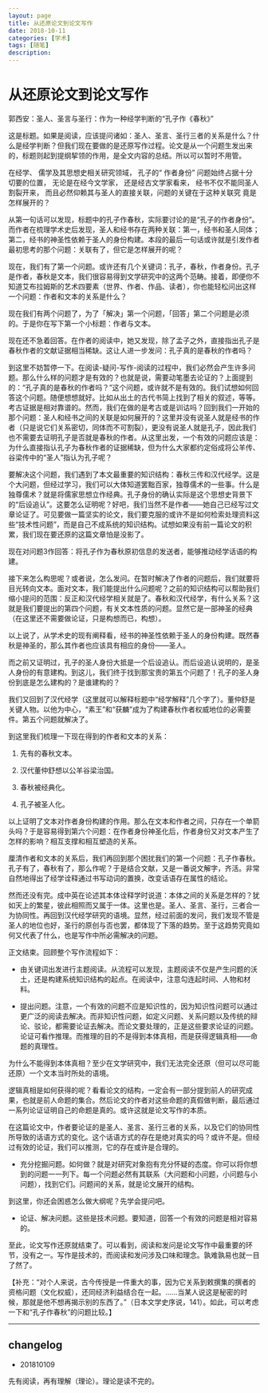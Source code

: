```yaml
---
layout: page
title: 从还原论文到论文写作
date: 2018-10-11
categories: [学术]
tags: [随笔]
description: 
---
```


#  从还原论文到论文写作

郭西安：圣人、圣言与圣行：作为一种经学判断的“孔子作《春秋》”

这是标题。如果是阅读，应该提问诸如：圣人、圣言、圣行三者的关系是什么？什么是经学判断？但我们现在要做的是还原写作过程。论文是从一个问题生发出来的，标题则起到提纲挈领的作用，是全文内容的总结。所以可以暂时不用管。

在经学、 儒学及其思想史相关研究领域， 孔子的“ 作者身份” 问题始终占据十分切要的位置， 无论是在经今文学家， 还是经古文学家看来， 经书不仅不能同圣人割裂开来， 而且必然仰赖其与圣人的直接关联，问题的关键在于这种关联究 竟是怎样展开的？

从第一句话可以发现，标题中的孔子作春秋，实际要讨论的是“孔子的作者身份”。而作者在梳理学术史后发现，圣人和经书存在两种关联：第一，经书和圣人同体；第二，经书的神圣性依赖于圣人的身份构建。本段的最后一句话或许就是引发作者最初思考的那个问题：关联有了，但它是怎样展开的呢？

现在，我们有了第一个问题。或许还有几个关键词：孔子，春秋，作者身份。孔子是作者，春秋是文本，我们很容易得到文学研究中的这两个范畴。接着，即便你不知道艾布拉姆斯的艺术四要素（世界、作者、作品、读者），你也能轻松问出这样一个问题：作者和文本的关系是什么？

现在我们有两个问题了，为了「解决」第一个问题，「回答」第二个问题是必须的。于是你在写下第一个小标题：作者与文本。

现在还不急着回答。在作者的阅读中，她又发现，除了孟子之外，直接指出孔子是春秋作者的文献证据相当稀缺。这让人进一步发问：孔子真的是春秋的作者吗？

到这里不妨暂停一下。在阅读-疑问-写作-阅读的过程中，我们必然会产生许多问题。那么什么样的问题才是有效的？也就是说，需要动笔墨去论证的？上面提到的：“孔子真的是春秋的作者吗？”这个问题，或许就不是有效的。我们试想如何回答这个问题。随便想想就好。比如从出土的古代书简上找到了相关的叙述，等等。考古证据是相对靠谱的。然而，我们在做的是考古或是训诂吗？回到我们一开始的那个问题：圣人和经书之间的关联是如何展开的？这里并没有说圣人就是经书的作者（只是说它们关系密切，同体而不可割裂），更没有说圣人就是孔子，因此我们也不需要去证明孔子是否就是春秋的作者。从这里出发，一个有效的问题应该是：为什么直接指认孔子为春秋作者的证据稀缺，但为什么大家都约定俗成将公羊传、谷梁传中的“圣人”指认为孔子呢？

要解决这个问题，我们遇到了本文最重要的知识结构：春秋三传和汉代经学。这是个大问题，但经过学习，我们可以大体知道罢黜百家，独尊儒术的一些事。什么是独尊儒术？就是将儒家思想立作经典。孔子身份的确认实际是这个思想史背景下的“后设追认”。这要怎么证明呢？好吧，我们当然不是作者——她自己已经写过文章论证了。可见要做一篇坚实的论文，我们要克服的或许不是如何检索处理资料这些“技术性问题”，而是自己不成系统的知识结构。试想如果没有前一篇论文的积累，我们现在要还原的这篇文章怕是没影了。


现在对问题3作回答：将孔子作为春秋原初信息的发送者，能够推动经学话语的构建。

接下来怎么构思呢？或者说，怎么发问。在暂时解决了作者的问题后，我们就要将目光转向文本。面对文本，我们能提出什么问题呢？之前的知识结构可以帮助我们缩小提问的范围：反正和汉代经学相关就是了。春秋和汉代经学，有什么关系？这就是我们要提出的第四个问题，有关文本性质的问题。显然它是一部神圣的经典（在这里还不需要做论证，只是构想而已，构想）。

以上说了，从学术史的现有阐释看，经书的神圣性依赖于圣人的身份构建。既然春秋是神圣的，那么其作者也应该具有相应的身份——圣人。

而之前又证明过，孔子的圣人身份大抵是一个后设追认。而后设追认说明的，是圣人身份的有意建构。到这儿，我们终于找到那宝贵的第五个问题了！孔子的圣人身份到底是怎么建构的？是谁建构的？

我们又回到了汉代经学（这里就可以解释标题中“经学解释”几个字了）。董仲舒是关键人物。以他为中心，“素王”和“获麟”成为了构建春秋作者权威地位的必需要件。第五个问题就解决了。

到这里我们梳理一下现在得到的作者和文本的关系：

1. 先有的春秋文本。

2. 汉代董仲舒想以公羊谷梁治国。

3. 春秋被经典化。

4. 孔子被圣人化。

以上证明了文本对作者身份构建的作用。那么在文本和作者之间，只存在一个单箭头吗？于是容易得到第六个问题：在作者身份神圣化后，作者身份又对文本产生了怎样的影响？相互支撑和相互塑造的关系。

厘清作者和文本的关系后，我们再回到那个困扰我们的第一个问题：孔子作春秋。孔子有了，春秋有了，那么作呢？于是结合文献，又是一番说文解字，齐活。非常自然地得出了经学诠释通过书写动词的置换，改变话语存在属性的结论。

然而还没有完。成中英在论述其本体诠释学时说道：本体之间的关系是怎样的？犹如天上的繁星，彼此相照而又属于一体。这里也是。圣人、圣言、圣行，三者合一为协同性。再回到汉代经学研究的语境。显然，经过前面的发问，我们发现不管是圣人的地位也好，圣行的原创与否也罢，都体现了下落的趋势。至于这趋势究竟如何又代表了什么，也是写作中所必需解决的问题。

正文结束。回顾整个写作流程如下：

- 由关键词出发进行主题阅读。从流程可以发现，主题阅读不仅是产生问题的沃土，还是构建系统知识结构的起点。在阅读中，注意勾连起时间、人物和材料。

- 提出问题。注意，一个有效的问题不应是知识性的，因为知识性问题可以通过更广泛的阅读去解决。而非知识性问题，如定义问题、关系问题以及传统的辩论、驳论，都需要论证去解决。而论文要处理的，正是这些要求论证的问题。论证可看作推理。而推理的目的不是得到本体真相，而是获得逻辑真相——命题的真理性。

为什么不能得到本体真相？至少在文学研究中，我们无法完全还原（但可以尽可能还原）一个文本当时所处的语境。

逻辑真相是如何获得的呢？看看论文的结构，一定会有一部分提到前人的研究成果，也就是前人命题的集合。然后论文的作者对这些命题的真假做判断，最后通过一系列论证证明自己的命题是真的。或许这就是论文写作的本质。

在这篇论文中，作者要论证的是圣人、圣言、圣行三者的关系，以及它们的协同性所导致的话语方式的变化。这个话语方式的存在是绝对真实的吗？或许不是。但经过有效的论证，我们可以推测，它的存在或许是合理的。


- 充分挖掘问题。如何做？就是对研究对象抱有充分怀疑的态度。你可以将你想到的问题一一列下。每一个问题必然有其联系（大问题和小问题，小问题与小问题），找到它们。问题间的关系，就是论文展开的结构。

到这里，你还会困惑怎么做大纲呢？先学会提问吧。

- 论证、解决问题。这些是技术问题。要知道，回答一个有效的问题是相对容易的。


至此，论文写作还原就结束了。可以看到，阅读和发问是论文写作中最重要的环节，没有之一。写作是技术的，而阅读和发问涉及口味和理念。孰难孰易也就一目了然了。

【补充：“对个人来说，古今传授是一件重大的事，因为它关系到敕撰集的撰者的资格问题（文化权威），还同经济利益结合在一起。……当某人说这是秘密的时候，那就是他不想再揭示别的东西了。”（日本文学史序说，141）。如此，可以考虑一下和“孔子作春秋”的问题比较。】

----

## changelog

- 201810109

先有阅读，再有理解（理论）。理论是读不完的。



